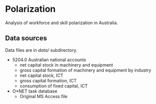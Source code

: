 Polarization
============

Analysis of workforce and skill polarization in Australia.

Data sources
------------
Data files are in *data/* subdirectory.

* 5204.0 Australian national accounts
  * net capital stock in machinery and equipment
  * gross capital formation of machinery and equipment by industry
  * net capital stock, ICT
  * gross capital formation, ICT
  * consumption of fixed capital, ICT
* O*NET task database 
  * Original MS Access file

